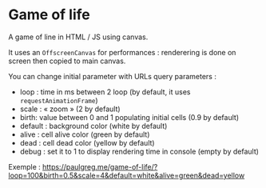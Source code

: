 # Game of life

A game of line in HTML / JS using canvas.

It uses an `OffscreenCanvas` for performances : renderering is done on screen then copied to main canvas.

You can change initial parameter with URLs query parameters : 
- loop : time in ms between 2 loop (by default, it uses `requestAnimationFrame`)
- scale : « zoom » (2 by default)
- birth: value between 0 and 1 populating initial cells (0.9 by default)
- default : background color (white by default)
- alive : cell alive color (green by default)
- dead : cell dead color (yellow by default)
- debug : set it to 1 to display rendering time in console (empty by default)

Exemple : https://paulgreg.me/game-of-life/?loop=100&birth=0.5&scale=4&default=white&alive=green&dead=yellow